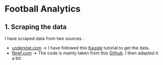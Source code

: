 # Football Analytics

## 1. Scraping the data

I have scraped data from two sources : 
- [understat.com](understat.com) -> I have followed this [Kaggle](https://www.kaggle.com/slehkyi/web-scraping-football-statistics-2014-now#Scraping-data-for-all-teams-of-all-leagues-of-all-seasons) tutorial to get the data.
- [fbref.com](fbref.com) -> The code is mainly taken from this [Github](https://github.com/parth1902/Scrape-FBref-data/). I then adapted it a bit.

